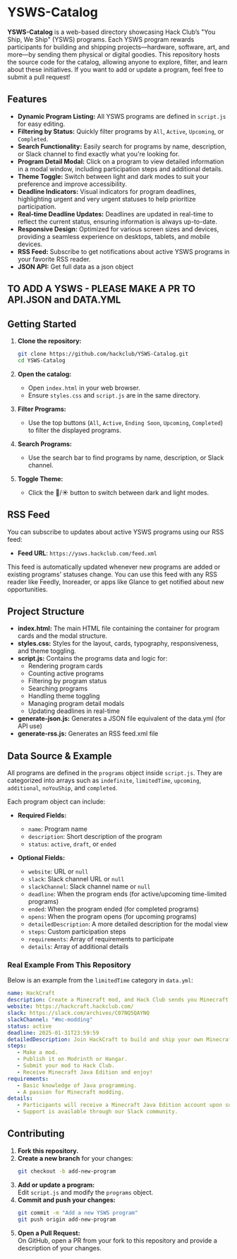 # YSWS-Catalog

**YSWS-Catalog** is a web-based directory showcasing Hack Club’s "You Ship, We Ship" (YSWS) programs. Each YSWS program rewards participants for building and shipping projects—hardware, software, art, and more—by sending them physical or digital goodies. This repository hosts the source code for the catalog, allowing anyone to explore, filter, and learn about these initiatives. If you want to add or update a program, feel free to submit a pull request!

## Features

- **Dynamic Program Listing:** All YSWS programs are defined in `script.js` for easy editing.
- **Filtering by Status:** Quickly filter programs by `All`, `Active`, `Upcoming`, or `Completed`.
- **Search Functionality:** Easily search for programs by name, description, or Slack channel to find exactly what you're looking for.
- **Program Detail Modal:** Click on a program to view detailed information in a modal window, including participation steps and additional details.
- **Theme Toggle:** Switch between light and dark modes to suit your preference and improve accessibility.
- **Deadline Indicators:** Visual indicators for program deadlines, highlighting urgent and very urgent statuses to help prioritize participation.
- **Real-time Deadline Updates:** Deadlines are updated in real-time to reflect the current status, ensuring information is always up-to-date.
- **Responsive Design:** Optimized for various screen sizes and devices, providing a seamless experience on desktops, tablets, and mobile devices.
- **RSS Feed:** Subscribe to get notifications about active YSWS programs in your favorite RSS reader.
- **JSON API:** Get full data as a json object

## TO ADD A YSWS - PLEASE MAKE A PR TO API.JSON and DATA.YML 

## Getting Started

1. **Clone the repository:**
   ```bash
   git clone https://github.com/hackclub/YSWS-Catalog.git
   cd YSWS-Catalog
   ```

2. **Open the catalog:**
   - Open `index.html` in your web browser.
   - Ensure `styles.css` and `script.js` are in the same directory.

3. **Filter Programs:**
   - Use the top buttons (`All`, `Active`, `Ending Soon`, `Upcoming`, `Completed`) to filter the displayed programs.

4. **Search Programs:**
   - Use the search bar to find programs by name, description, or Slack channel.

5. **Toggle Theme:**
   - Click the 🌙/☀️ button to switch between dark and light modes.

## RSS Feed

You can subscribe to updates about active YSWS programs using our RSS feed:

- **Feed URL**: `https://ysws.hackclub.com/feed.xml`

This feed is automatically updated whenever new programs are added or existing programs' statuses change. You can use this feed with any RSS reader like Feedly, Inoreader, or apps like Glance to get notified about new opportunities.

## Project Structure

- **index.html:** The main HTML file containing the container for program cards and the modal structure.
- **styles.css:** Styles for the layout, cards, typography, responsiveness, and theme toggling.
- **script.js:** Contains the programs data and logic for:
  - Rendering program cards
  - Counting active programs
  - Filtering by program status
  - Searching programs
  - Handling theme toggling
  - Managing program detail modals
  - Updating deadlines in real-time
- **generate-json.js:** Generates a JSON file equivalent of the data.yml (for API use)
- **generate-rss.js:** Generates an RSS feed.xml file

## Data Source & Example

All programs are defined in the `programs` object inside `script.js`. They are categorized into arrays such as `indefinite`, `limitedTime`, `upcoming`, `additional`, `noYouShip`, and `completed`.

Each program object can include:

- **Required Fields:**
  - `name`: Program name
  - `description`: Short description of the program
  - `status`: `active`, `draft`, or `ended`

- **Optional Fields:**
  - `website`: URL or `null`
  - `slack`: Slack channel URL or `null`
  - `slackChannel`: Slack channel name or `null`
  - `deadline`: When the program ends (for active/upcoming time-limited programs)
  - `ended`: When the program ended (for completed programs)
  - `opens`: When the program opens (for upcoming programs)
  - `detailedDescription`: A more detailed description for the modal view
  - `steps`: Custom participation steps
  - `requirements`: Array of requirements to participate
  - `details`: Array of additional details

### Real Example From This Repository

Below is an example from the `limitedTime` category in `data.yml`:

```yml
name: HackCraft
description: Create a Minecraft mod, and Hack Club sends you Minecraft Java!
website: https://hackcraft.hackclub.com/
slack: https://slack.com/archives/C07NQ5QAYNQ
slackChannel: "#mc-modding"
status: active
deadline: 2025-01-31T23:59:59
detailedDescription: Join HackCraft to build and ship your own Minecraft mod. Access exclusive resources and a supportive community.
steps:
   - Make a mod.
   - Publish it on Modrinth or Hangar.
   - Submit your mod to Hack Club.
   - Receive Minecraft Java Edition and enjoy!
requirements:
   - Basic knowledge of Java programming.
   - A passion for Minecraft modding.
details:
   - Participants will receive a Minecraft Java Edition account upon successful submission.
   - Support is available through our Slack community.
```

## Contributing

1. **Fork this repository.**
2. **Create a new branch** for your changes:
   ```bash
   git checkout -b add-new-program
   ```
3. **Add or update a program:**  
   Edit `script.js` and modify the `programs` object.
4. **Commit and push your changes:**
   ```bash
   git commit -m "Add a new YSWS program"
   git push origin add-new-program
   ```
5. **Open a Pull Request:**  
   On GitHub, open a PR from your fork to this repository and provide a description of your changes.
